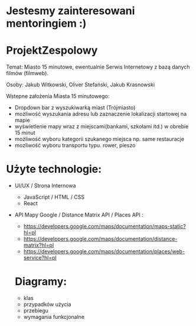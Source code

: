 # Jestesmy zainteresowani mentoringiem :)


# ProjektZespolowy

Temat: Miasto 15 minutowe, ewentualnie Serwis Internetowy z bazą danych filmów (filmweb).

Osoby: Jakub Witkowski, Oliver Stefański, Jakub Krasnowski

Wstepne założenia Miasta 15 minutowego:
- Dropdown bar z wyszukiwarką miast (Trójmiasto)
- możliwość wyszukania adresu lub zaznaczenie lokalizacji startowej na mapie
- wyświetlenie mapy wraz z miejscami(bankami, szkołami itd.) w obrebie 15 minut
- możliwość wyboru kategorii szukanego miejsca np. same restauracje
- mozliwość wyboru transportu typu. rower, pieszo

# Użyte technologie:
- UI/UX / Strona Internowa
  - JavaScript / HTML / CSS
  - React
- API Mapy Google / Distance Matrix API / Places API :
  - https://developers.google.com/maps/documentation/maps-static?hl=pl
  - https://developers.google.com/maps/documentation/distance-matrix?hl=pl
  - https://developers.google.com/maps/documentation/places/web-service?hl=pl
 
  # Diagramy:
  - klas
  - przypadków użycia
  - przebiegu
  - wymagania funkcjonalne

